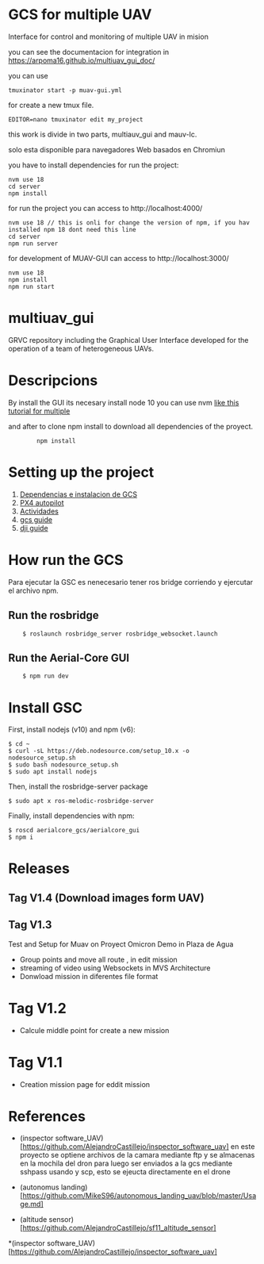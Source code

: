 # GCS for multiple UAV

Interface for control and monitoring of multiple UAV in mision

you can see the documentacion for integration in https://arpoma16.github.io/multiuav_gui_doc/

you can use

```
tmuxinator start -p muav-gui.yml
```

for create a new tmux file.

```
EDITOR=nano tmuxinator edit my_project
```

this work is divide in two parts, multiauv_gui and mauv-lc.

solo esta disponible para navegadores Web basados en Chromiun

you have to install dependencies
for run the project:

```
nvm use 18
cd server
npm install
```

for run the project you can access to http://localhost:4000/

```
nvm use 18 // this is onli for change the version of npm, if you hav installed npm 18 dont need this line
cd server
npm run server
```

for development of MUAV-GUI can access to http://localhost:3000/

```
nvm use 18
npm install
npm run start
```

# multiuav_gui

GRVC repository including the Graphical User Interface developed for the operation of a team of heterogeneous UAVs.

# Descripcions

By install the GUI its necesary install node 10 you can use nvm [like this tutorial for multiple](https://www.baeldung.com/linux/multiple-node-js-versions)

and after to clone npm install to download all dependencies of the proyect.

```
        npm install

```

# Setting up the project

1. [Dependencias e instalacion de GCS](guides/HOWRUN.md)
1. [PX4 autopilot](guides/Autopilot-Px4.md)
1. [Actividades](guides/Activities.md)
1. [gcs guide](guides/gcs_guide.md)
1. [dji guide](guides/gcs_guide.md)

# How run the GCS

Para ejecutar la GSC es nenecesario tener ros bridge corriendo y ejercutar el archivo npm.

## Run the rosbridge

```
    $ roslaunch rosbridge_server rosbridge_websocket.launch

```

## Run the Aerial-Core GUI

```
    $ npm run dev
```

# Install GSC

First, install nodejs (v10) and npm (v6):

```
$ cd ~
$ curl -sL https://deb.nodesource.com/setup_10.x -o nodesource_setup.sh
$ sudo bash nodesource_setup.sh
$ sudo apt install nodejs
```

Then, install the rosbridge-server package

```
$ sudo apt x ros-melodic-rosbridge-server
```

Finally, install dependencies with npm:

```
$ roscd aerialcore_gcs/aerialcore_gui
$ npm i
```

# Releases

## Tag V1.4 (Download images form UAV)

## Tag V1.3

Test and Setup for Muav on Proyect Omicron Demo in Plaza de Agua

- Group points and move all route , in edit mission
- streaming of video using Websockets in MVS Architecture
- Donwload mission in diferentes file format

# Tag V1.2

- Calcule middle point for create a new mission

# Tag V1.1

- Creation mission page for eddit mission

# References

- (inspector software_UAV)[https://github.com/AlejandroCastillejo/inspector_software_uav] en este proyecto se optiene archivos de la camara mediante ftp y se almacenas en la mochila del dron para luego ser enviados a la gcs mediante sshpass usando y scp, esto se ejeucta directamente en el drone

- (autonomus landing)[https://github.com/MikeS96/autonomous_landing_uav/blob/master/Usage.md]

- (altitude sensor)[https://github.com/AlejandroCastillejo/sf11_altitude_sensor]

\*(inspector software_UAV)[https://github.com/AlejandroCastillejo/inspector_software_uav]
